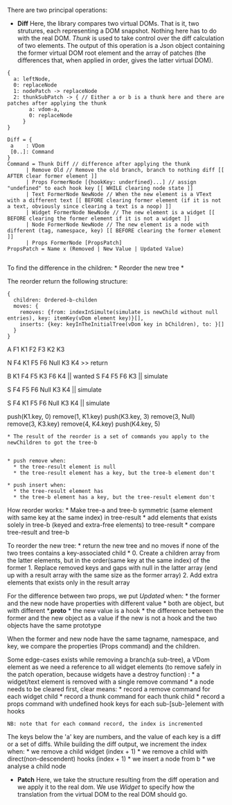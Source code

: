 
There are two principal operations:

  * **Diff**
  Here, the library compares two virtual DOMs. That is it, two
  strutures, each representing a DOM snapshot.
  Nothing here has to do with the real DOM.
  *Thunk* is used to take control over the diff calculation of
  two elements.
  The output of this operation is a Json object containing the former
  virtual DOM root element and the array of patches (the differences
  that, when applied in order, gives the latter virtual DOM).
  ```
  {
    a: leftNode,
    0: replaceNode
    1: nodePatch -> replaceNode
	2: thunkSubPatch -> { // Either a or b is a thunk here and there are patches after applying the thunk
	     a: vdom-a,
		 0: replaceNode
	   }
  }
  
  Diff = {
   a    : VDom
   [0..]: Command
  }
  Command = Thunk Diff // difference after applying the thunk
		| Remove Old // Remove the old branch, branch to nothing diff [[ AFTER clear former element ]]
		| Props FormerNode [{hookKey: underfined}...] // assign "undefined" to each hook key [[ WHILE clearing node state ]]
		| Text FormerNode NewNode // When the new element is a VText with a different text [[ BEFORE clearing former element (if it is not a text, obviously since clearing a text is a noop) ]]
		| Widget FormerNode NewNode // The new element is a widget [[ BEFORE clearing the former element if it is not a widget ]]
		| Node FormerNode NewNode // The new element is a node with different (tag, namespace, key) [[ BEFORE clearing the former element ]]
		| Props FormerNode [PropsPatch]
  PropsPatch = Name x (Removed | New Value | Updated Value)
		
  ```
  To find the difference in the children:
    * Reorder the new tree
	* 
	
  The reorder return the following structure: 
  ```
  {
    children: Ordered-b-childen
	moves: {
	  removes: {from: indexInSimulte(simulate is newChild without null entries), key: itemKey(vDom element key)}[],
	  inserts: {key: keyInTheInitialTree(vDom key in bChildren), to: }[]
	}
  }
  ```
  A F1 K1 F2 F3 K2   K3

  N F4 K1 F5 F6 Null K3 K4 >> return

  B K1 F4 F5 K3 F6 K4     || wanted
  S F4 F5 F6 K3     || simulate

  S F4 F5 F6 Null K3 K4     || simulate

  S F4 K1 F5 F6 Null K3 K4     || simulate
  
  push(K1.key, 0)
  remove(1, K1.key)
  push(K3.key, 3)
  remove(3, Null)
  remove(3, K3.key)
  remove(4, K4.key)
  push(K4.key, 5)
   
    * The result of the reorder is a set of commands you apply to the newChildren to got the tree-b
  
  
    * push remove when:
	  * the tree-result element is null
	  * the tree-result element has a key, but the tree-b element don't
	  
    * push insert when:
	  * the tree-result element has
	  * the tree-b element has a key, but the tree-result element don't
  
  How reorder works:
    * Make tree-a and tree-b symmetric (same element with same key at the same index) in tree-result
	* add elements that exists solely in tree-b (keyed and extra-free elements) to tree-result
	* compare tree-result and tree-b
  
  To reorder the new tree:
    * return the new tree and no moves if none of the two trees contains a key-associated child
	* 0. Create a children array from the latter elements, but in the order(same key at the same index) of the former
	  1. Replace removed keys and gaps with null in the latter array (end up with a result array with the same size as the former array)
	  2. Add extra elements that exists only in the result array

  For the difference between two props, we put *Updated* when:
    * the former and the new node have properties with different value
	* both are object, but with different *.__proto__
	* the new value is a hook
	* the difference between the former and the new object as a value if the new is not a hook and the two objects have the same prototype

  When the former and new node have the same tagname, namespace, and key, we compare the properties (Props command) and the children.

  Some edge-cases exists while removing a branch(a sub-tree), a VDom element as
  we need a reference to all widget elements (to remove safely in the patch operation,
  because widgets have a destroy function)
  :
    * a widget/text element is removed with a single remove command
	* a node needs to be cleared first, clear means:
	  * record a remove command for each widget child
	  * record a thunk command for each thunk child
	  * record a props command with undefined hook keys for each sub-[sub-]element with hooks
	  
    NB: note that for each command record, the index is incremented

  The keys below the 'a' key are numbers, and the value of each
  key is a diff or a set of diffs.
  While building the diff output, we increment the index when:
    * we remove a child widget (index + 1)
    * we remove a child with direct(non-descendent) hooks (index + 1)
	* we insert a node from b
	* we analyse a child node

  * **Patch**
  Here, we take the structure resulting from the diff operation
  and we apply it to the real dom.
  We use *Widget* to specify how the translation from the virtual DOM
  to the real DOM should go.
